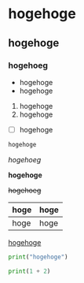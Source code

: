 # hogehoge

## hogehoge 

### hogehoeg

- hogehoge
- hogehoge

1. hogehoge
2. hogehoge

- [ ] hogehoge

```md
hogehoge
```

*hogehoeg*

**hogehoge**

~~hogehoeg~~

|hoge|hoge|
|---|---|
|hoge|hoge

[hogehoge](hogehoge)

```python
print("hogehoge")

print(1 + 2)

```
